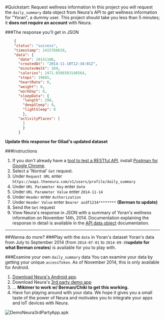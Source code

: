 
#Quickstart: Request wellness information
In this project you will request the `daily_summary` data object from Neura's API to get wellness information for "Yoran", a dummy user.  This project should take you less than 5 minutes; it **does not require an account** with Neura.


###The response you'll get in JSON
```json
    {
    "status": "success",
    "timestamp": 1415768620,
    "data": {
      "date": 20141108,
      "createdAt": "2014-11-10T12:34:01Z",
      "minutesWalk": 169,
      "calories": 2471.0398383140564,
      "steps": 19665,
      "heartRate": 0,
      "weight": 0,
      "workDay": 0,
      "sleepData": {
        "length": 290,
        "deepSleep": 0,
        "lightSleep": 0
        },
      "activityPlaces": [ 
        ]
        }
      }
```
**Update this response for Gilad's updated dataset**


###Instructions
  1.  If you don't already have a [tool to test a RESTful API](http://stackoverflow.com/questions/13965959/what-tools-can-i-use-to-test-restful-api), install [Postman for Google Chrome](http://www.getpostman.com/).
  2. Select a 'Normal' `Get` request.
  3. Under `Request URL` enter `https://wapi.theneura.com/v1/users/profile/daily_summary`  
  4. Under `URL Parameter Key` enter `date`
  5. Under `URL Parameter Value` enter `2014-11-14`
  6. Under `Header` enter `Authorization`
  7. Under  `Header Value` enter `Bearer asdf1234********` **(Berman to update)**
  8. Send the `Get` request
  9. View Neura's response in JSON with a summary of Yoran's wellness information on November 14th, 2014.  Documentation explaining the response in detail is available in the [API data object](https://github.com/mikimer/Neura_documentation/blob/master/text/endpoints.md) documentation. 

-----

##Wanna do more? 
###Play with the `date` in Yoran's dataset 
Yoran's data from July to September 2014 (from `2014-07-01` to `2014-09-30`**update for what Berman creates**) is available for you to play with. 

###Examine your own `daily_summary` data
You can examine your data by getting your unique `accessToken`.  As of November 2014, this is only available for Android.  

  1. [Download Neura's Android app](https://play.google.com/store/apps/details?id=com.neura.weave&hl=en). 
  2. Download Neura's [3rd party demo app](https://github.com/mikimer/Neura_documentation/blob/master/resources/DemoNeura3rdPartyApp.apk)
  3. ... **Mikimer to work w/ Berman/Chiki to get this working.**
  4. Have fun playing around with your data. We hope it gives you a small taste of the power of Neura and motivates you to integrate your apps and IoT devices with Neura.

![DemoNeura3rdPartyApp.apk](https://github.com/mikimer/Neura_documentation/blob/master/resources/Screenshot_DemoNeura3rdPartyApp.png)
